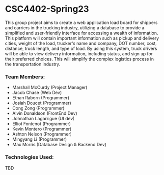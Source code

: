 # CSC4402-Spring23

This group project aims to create a web application load board for shippers and carriers in the trucking industry, utilizing a database to provide a simplified and user-friendly interface for accessing a wealth of information. This platform will contain important information such as pickup and delivery cities, weight of the load, trucker's name and company, DOT number, cost, distance, truck length, and type of load. By using this system, truck drivers will be able to view delivery information, including status, and sign up for their preferred choices. This will simplify the complex logistics process in the transportation industry.

### Team Members:
- Marshall McCurdy (Project Manager)
- Jacob Chase (Web Dev)
- Ethan Raborn (Programmer)
- Josiah Doucet (Programmer)
- Cong Zong (Programmer)
- Alvin Donaldson (FrontEnd Dev)
- Johnathan Lagarrigue (UI dev)
- Elliot Fontenot (Programmer)
- Kevin Montero (Programmer)
- Ashton Nelson (Programmer)
- Mingyang Li (Programmer)
- Max Morris (Database Design & Backend Dev)



### Technologies Used:
TBD
